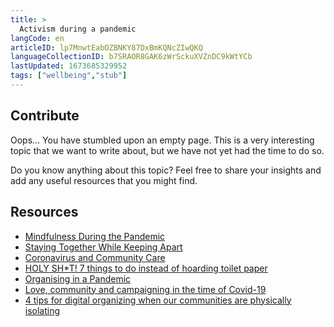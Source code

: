 ```yaml
---
title: >
  Activism during a pandemic
langCode: en
articleID: lp7MnwtEabOZBNKY87DxBmKQNcZIwQKQ
languageCollectionID: b7SRAOR8GAK6zWrSckuXVZnDC9kWtYCb
lastUpdated: 1673685329952
tags: ["wellbeing","stub"]
---
```


## **Contribute**

Oops… You have stumbled upon an empty page. This is a very interesting topic that we want to write about, but we have not yet had the time to do so.

Do you know anything about this topic? Feel free to share your insights and add any useful resources that you might find.

## Resources

-   [Mindfulness During the Pandemic](https://commonslibrary.org/mindfulness-during-the-pandemic/)
-   [Staying Together While Keeping Apart](https://commonslibrary.org/staying-together-while-keeping-apart/)
-   [Coronavirus and Community Care](https://commonslibrary.org/coronavirus-and-community-care/)
-   [HOLY SH\*T! 7 things to do instead of hoarding toilet paper](https://wagingnonviolence.org/2020/03/beautiful-trouble-guide-activism-coronavirus/)
-   [Organising in a Pandemic](https://commonslibrary.org/organising-in-a-pandemic/)
-   [Love, community and campaigning in the time of Covid-19](https://commonslibrary.org/love-community-and-campaigning-in-the-time-of-covid-19/)
-   [4 tips for digital organizing when our communities are physically isolating](https://commonslibrary.org/4-tips-for-digital-organizing-when-our-communities-are-physically-isolating/)